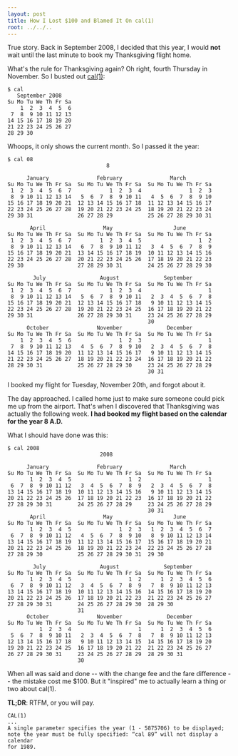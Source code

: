 ```yaml
---
layout: post
title: How I Lost $100 and Blamed It On cal(1)
root: ../../..
---
```


True story. Back in September 2008, I decided that this year, I would **not** wait until the last minute to book my Thanksgiving flight home.

What's the rule for Thanksgiving again? Oh right, fourth Thursday in November. So I busted out [cal(1)](http://www.freebsd.org/cgi/man.cgi?query=cal&apropos=0&sektion=0&manpath=FreeBSD+8.2-RELEASE&format=html):

    $ cal
       September 2008
    Su Mo Tu We Th Fr Sa
        1  2  3  4  5  6
     7  8  9 10 11 12 13
    14 15 16 17 18 19 20
    21 22 23 24 25 26 27
    28 29 30

Whoops, it only shows the current month. So I passed it the year:

    $ cal 08
                                   8

          January               February               March
    Su Mo Tu We Th Fr Sa  Su Mo Tu We Th Fr Sa  Su Mo Tu We Th Fr Sa
     1  2  3  4  5  6  7            1  2  3  4               1  2  3
     8  9 10 11 12 13 14   5  6  7  8  9 10 11   4  5  6  7  8  9 10
    15 16 17 18 19 20 21  12 13 14 15 16 17 18  11 12 13 14 15 16 17
    22 23 24 25 26 27 28  19 20 21 22 23 24 25  18 19 20 21 22 23 24
    29 30 31              26 27 28 29           25 26 27 28 29 30 31

           April                  May                   June
    Su Mo Tu We Th Fr Sa  Su Mo Tu We Th Fr Sa  Su Mo Tu We Th Fr Sa
     1  2  3  4  5  6  7         1  2  3  4  5                  1  2
     8  9 10 11 12 13 14   6  7  8  9 10 11 12   3  4  5  6  7  8  9
    15 16 17 18 19 20 21  13 14 15 16 17 18 19  10 11 12 13 14 15 16
    22 23 24 25 26 27 28  20 21 22 23 24 25 26  17 18 19 20 21 22 23
    29 30                 27 28 29 30 31        24 25 26 27 28 29 30

            July                 August              September
    Su Mo Tu We Th Fr Sa  Su Mo Tu We Th Fr Sa  Su Mo Tu We Th Fr Sa
     1  2  3  4  5  6  7            1  2  3  4                     1
     8  9 10 11 12 13 14   5  6  7  8  9 10 11   2  3  4  5  6  7  8
    15 16 17 18 19 20 21  12 13 14 15 16 17 18   9 10 11 12 13 14 15
    22 23 24 25 26 27 28  19 20 21 22 23 24 25  16 17 18 19 20 21 22
    29 30 31              26 27 28 29 30 31     23 24 25 26 27 28 29
                                                30
          October               November              December
    Su Mo Tu We Th Fr Sa  Su Mo Tu We Th Fr Sa  Su Mo Tu We Th Fr Sa
        1  2  3  4  5  6               1  2  3                     1
     7  8  9 10 11 12 13   4  5  6  7  8  9 10   2  3  4  5  6  7  8
    14 15 16 17 18 19 20  11 12 13 14 15 16 17   9 10 11 12 13 14 15
    21 22 23 24 25 26 27  18 19 20 21 22 23 24  16 17 18 19 20 21 22
    28 29 30 31           25 26 27 28 29 30     23 24 25 26 27 28 29
                                                30 31

I booked my flight for Tuesday, November 20th, and forgot about it.

The day approached. I called home just to make sure someone could pick me up from the airport. That's when I discovered that Thanksgiving was actually the following week. __I had booked my flight based on the calendar for the year 8 A.D.__

What I should have done was this:

    $ cal 2008
                                 2008

          January               February               March
    Su Mo Tu We Th Fr Sa  Su Mo Tu We Th Fr Sa  Su Mo Tu We Th Fr Sa
           1  2  3  4  5                  1  2                     1
     6  7  8  9 10 11 12   3  4  5  6  7  8  9   2  3  4  5  6  7  8
    13 14 15 16 17 18 19  10 11 12 13 14 15 16   9 10 11 12 13 14 15
    20 21 22 23 24 25 26  17 18 19 20 21 22 23  16 17 18 19 20 21 22
    27 28 29 30 31        24 25 26 27 28 29     23 24 25 26 27 28 29
                                                30 31
           April                  May                   June
    Su Mo Tu We Th Fr Sa  Su Mo Tu We Th Fr Sa  Su Mo Tu We Th Fr Sa
           1  2  3  4  5               1  2  3   1  2  3  4  5  6  7
     6  7  8  9 10 11 12   4  5  6  7  8  9 10   8  9 10 11 12 13 14
    13 14 15 16 17 18 19  11 12 13 14 15 16 17  15 16 17 18 19 20 21
    20 21 22 23 24 25 26  18 19 20 21 22 23 24  22 23 24 25 26 27 28
    27 28 29 30           25 26 27 28 29 30 31  29 30

            July                 August              September
    Su Mo Tu We Th Fr Sa  Su Mo Tu We Th Fr Sa  Su Mo Tu We Th Fr Sa
           1  2  3  4  5                  1  2      1  2  3  4  5  6
     6  7  8  9 10 11 12   3  4  5  6  7  8  9   7  8  9 10 11 12 13
    13 14 15 16 17 18 19  10 11 12 13 14 15 16  14 15 16 17 18 19 20
    20 21 22 23 24 25 26  17 18 19 20 21 22 23  21 22 23 24 25 26 27
    27 28 29 30 31        24 25 26 27 28 29 30  28 29 30
                          31
          October               November              December
    Su Mo Tu We Th Fr Sa  Su Mo Tu We Th Fr Sa  Su Mo Tu We Th Fr Sa
              1  2  3  4                     1      1  2  3  4  5  6
     5  6  7  8  9 10 11   2  3  4  5  6  7  8   7  8  9 10 11 12 13
    12 13 14 15 16 17 18   9 10 11 12 13 14 15  14 15 16 17 18 19 20
    19 20 21 22 23 24 25  16 17 18 19 20 21 22  21 22 23 24 25 26 27
    26 27 28 29 30 31     23 24 25 26 27 28 29  28 29 30 31
                          30

When all was said and done -- with the change fee and the fare difference -- the mistake cost me $100. But it "inspired" me to actually learn a thing or two about cal(1).

__TL;DR__: RTFM, or you will pay.

    CAL(1)
    ...
    A single parameter specifies the year (1 - 5875706) to be displayed; note the year must be fully specified: “cal 89” will not display a calendar
    for 1989.

